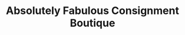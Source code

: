 ---
title: "Absolutely Fabulous Consignment Boutique"
url: /kirkland/absolutely-fabulous-consignment-boutique/
shop: clothes
---